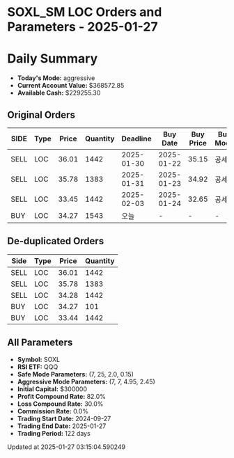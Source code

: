 # SOXL_SM LOC Orders and Parameters - 2025-01-27

# Daily Summary

- **Today's Mode:** aggressive
- **Current Account Value:** $368572.85
- **Available Cash:** $229255.30

## Original Orders

| SIDE | Type | Price | Quantity | Deadline | Buy Date | Buy Price | Buy Mode |
|------|------|-------|----------|----------|----------|-----------|----------|
| SELL | LOC | 36.01 | 1442 | 2025-01-30 | 2025-01-22 | 35.15 | 공세 |
| SELL | LOC | 35.78 | 1383 | 2025-01-31 | 2025-01-23 | 34.92 | 공세 |
| SELL | LOC | 33.45 | 1442 | 2025-02-03 | 2025-01-24 | 32.65 | 공세 |
| BUY | LOC | 34.27 | 1543 | 오늘 | - | - | - |

## De-duplicated Orders

| Side | Type | Price | Quantity |
|------|------|-------|----------|
| SELL | LOC | 36.01 | 1442 |
| SELL | LOC | 35.78 | 1383 |
| SELL | LOC | 34.28 | 1442 |
| BUY | LOC | 34.27 | 101 |
| BUY | LOC | 33.44 | 1442 |

## All Parameters

- **Symbol:** SOXL
- **RSI ETF:** QQQ
- **Safe Mode Parameters:** (7, 25, 2.0, 0.15)
- **Aggressive Mode Parameters:** (7, 7, 4.95, 2.45)
- **Initial Capital:** $300000
- **Profit Compound Rate:** 82.0%
- **Loss Compound Rate:** 30.0%
- **Commission Rate:** 0.0%
- **Trading Start Date:** 2024-09-27
- **Trading End Date:** 2025-01-27
- **Trading Period:** 122 days

Updated at 2025-01-27 03:15:04.590249
